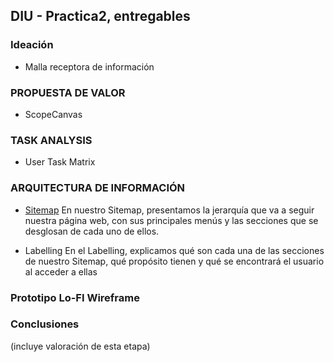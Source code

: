 ## DIU - Practica2, entregables

### Ideación 
* Malla receptora de información


### PROPUESTA DE VALOR
* ScopeCanvas


### TASK ANALYSIS
* User Task Matrix 


### ARQUITECTURA DE INFORMACIÓN
* [Sitemap](Site_Map.jpg)
En nuestro Sitemap, presentamos la jerarquía que va a seguir nuestra página web, con sus principales menús y las secciones que se desglosan de cada uno de ellos.

* Labelling
En el Labelling, explicamos qué son cada una de las secciones de nuestro Sitemap, qué propósito tienen y qué se encontrará el usuario al acceder a ellas

### Prototipo Lo-FI Wireframe 


### Conclusiones  
(incluye valoración de esta etapa)
